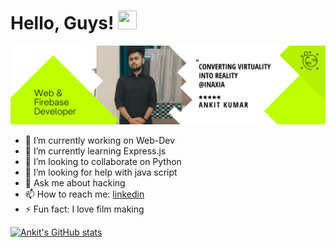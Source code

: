 
# Hello, Guys! <img src="https://raw.githubusercontent.com/MartinHeinz/MartinHeinz/master/wave.gif" height="30px"  width="30px">
![](2.png)


- 🔭 I’m currently working on Web-Dev
- 🌱 I’m currently learning Express.js
- 👯 I’m looking to collaborate on Python
- 🤔 I’m looking for help with java script
- 💬 Ask me about hacking
- 📫 How to reach me: [linkedin](www.linkedin.com/in/ankitkumarvaid)
- ⚡ Fun fact: I love film making 

[![Ankit's GitHub stats](https://github-readme-stats.vercel.app/api?username=AnkitKumarvaid)](https://github.com/anuraghazra/github-readme-stats)

